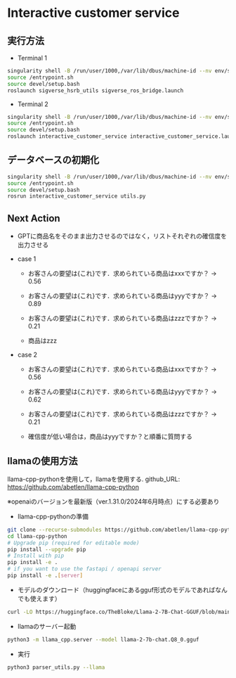 # Interactive customer service

## 実行方法

- Terminal 1

```bash
singularity shell -B /run/user/1000,/var/lib/dbus/machine-id --nv env/sandbox_sigverse/
source /entrypoint.sh
source devel/setup.bash
roslaunch sigverse_hsrb_utils sigverse_ros_bridge.launch
```

- Terminal 2

```bash
singularity shell -B /run/user/1000,/var/lib/dbus/machine-id --nv env/sandbox_sigverse/
source /entrypoint.sh
source devel/setup.bash
roslaunch interactive_customer_service interactive_customer_service.launch 
```

## データベースの初期化

```bash
singularity shell -B /run/user/1000,/var/lib/dbus/machine-id --nv env/sandbox_sigverse/
source /entrypoint.sh
source devel/setup.bash
rosrun interactive_customer_service utils.py
```

## Next Action

- GPTに商品名をそのまま出力させるのではなく，リストそれぞれの確信度を出力させる
- case 1
  - お客さんの要望は{これ}です．求められている商品はxxxですか？ → 0.56
  - お客さんの要望は{これ}です．求められている商品はyyyですか？ → 0.89
  - お客さんの要望は{これ}です．求められている商品はzzzですか？ → 0.21

  - 商品はzzz

- case 2
  - お客さんの要望は{これ}です．求められている商品はxxxですか？ → 0.56
  - お客さんの要望は{これ}です．求められている商品はyyyですか？ → 0.62
  - お客さんの要望は{これ}です．求められている商品はzzzですか？ → 0.21

  - 確信度が低い場合は，商品はyyyですか？と順番に質問する


## llamaの使用方法
llama-cpp-pythonを使用して，llamaを使用する.
github_URL: https://github.com/abetlen/llama-cpp-python

※openaiのバージョンを最新版（ver.1.31.0/2024年6月時点）にする必要あり

- llama-cpp-pythonの準備
```bash
git clone --recurse-submodules https://github.com/abetlen/llama-cpp-python.git
cd llama-cpp-python
# Upgrade pip (required for editable mode)
pip install --upgrade pip
# Install with pip
pip install -e .
# if you want to use the fastapi / openapi server
pip install -e .[server]
```

- モデルのダウンロード（huggingfaceにあるgguf形式のモデルであればなんでも使えます）
```bash
curl -LO https://huggingface.co/TheBloke/Llama-2-7B-Chat-GGUF/blob/main/llama-2-7b-chat.Q8_0.gguf
```

- llamaのサーバー起動
```bash
python3 -m llama_cpp.server --model llama-2-7b-chat.Q8_0.gguf
```

- 実行
```bash
python3 parser_utils.py --llama
```